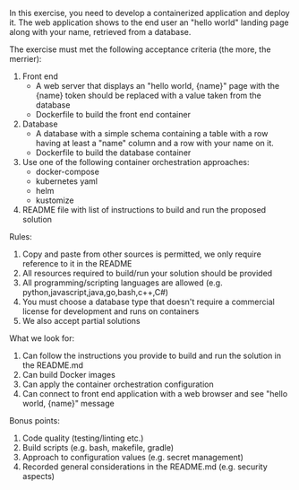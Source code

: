 In this exercise, you need to develop a containerized application and deploy it. The web application shows to the end user an "hello world" landing page along with your name, retrieved from a database.

The exercise must met the following acceptance criteria (the more, the merrier):

1. Front end
    - A web server that displays an "hello world, {name}" page with the {name} token should be replaced with a value taken from the database
    - Dockerfile to build the front end container
2. Database
    - A database with a simple schema containing a table with a row having at least a "name" column and a row with your name on it.
    - Dockerfile to build the database container
3. Use one of the following container orchestration approaches:
    - docker-compose
    - kubernetes yaml
    - helm
    - kustomize
4. README file with list of instructions to build and run the proposed solution

Rules:
1. Copy and paste from other sources is permitted, we only require reference to it in the README
2. All resources required to build/run your solution should be provided
3. All programming/scripting languages are allowed (e.g. python,javascript,java,go,bash,c++,C#)
4. You must choose a database type that doesn't require a commercial license for development and runs on containers
5. We also accept partial solutions

What we look for:
1. Can follow the instructions you provide to build and run the solution in the README.md
2. Can build Docker images
3. Can apply the container orchestration configuration
4. Can connect to front end application with a web browser and see "hello world, {name}" message

Bonus points:
1. Code quality (testing/linting etc.)
2. Build scripts (e.g. bash, makefile, gradle)
3. Approach to configuration values (e.g. secret management)
4. Recorded general considerations in the README.md (e.g. security aspects)

